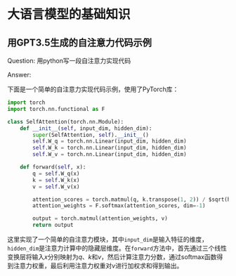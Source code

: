 # 大语言模型的基础知识

##  用GPT3.5生成的自注意力代码示例

Question:  用python写一段自注意力实现代码

Answer: 

下面是一个简单的自注意力实现代码示例，使用了PyTorch库：

```python
import torch
import torch.nn.functional as F

class SelfAttention(torch.nn.Module):
    def __init__(self, input_dim, hidden_dim):
        super(SelfAttention, self).__init__()
        self.W_q = torch.nn.Linear(input_dim, hidden_dim)
        self.W_k = torch.nn.Linear(input_dim, hidden_dim)
        self.W_v = torch.nn.Linear(input_dim, hidden_dim)

    def forward(self, x):
        q = self.W_q(x)
        k = self.W_k(x)
        v = self.W_v(x)

        attention_scores = torch.matmul(q, k.transpose(1, 2)) / $sqrt(hidden_dim)$
        attention_weights = F.softmax(attention_scores, dim=-1)

        output = torch.matmul(attention_weights, v)
        return output
```

这里实现了一个简单的自注意力模块，其中`input_dim`是输入特征的维度，`hidden_dim`是注意力计算中的隐藏层维度。在`forward`方法中，首先通过三个线性变换层将输入$x$分别映射为$q$、$k$和$v$，然后计算注意力分数，通过softmax函数得到注意力权重，最后利用注意力权重对$v$进行加权求和得到输出。
